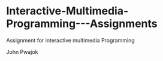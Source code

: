 # Interactive-Multimedia-Programming---Assignments
Assignment for interactive multimedia Programming

John Pwajok
